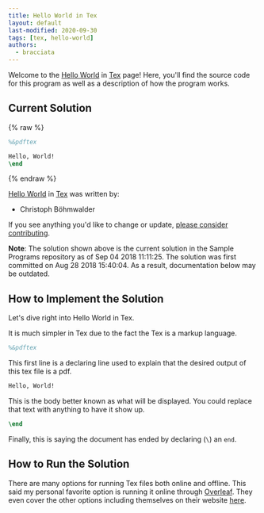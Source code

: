 ```yaml
---
title: Hello World in Tex
layout: default
last-modified: 2020-09-30
tags: [tex, hello-world]
authors:
  - bracciata
---
```


Welcome to the [Hello World](https://sampleprograms.io/projects/hello-world) in [Tex](https://sampleprograms.io/languages/tex) page! Here, you'll find the source code for this program as well as a description of how the program works.

## Current Solution

{% raw %}

```tex
%&pdftex

Hello, World!
\end
```

{% endraw %}

[Hello World](https://sampleprograms.io/projects/hello-world) in [Tex](https://sampleprograms.io/languages/tex) was written by:

- Christoph Böhmwalder

If you see anything you'd like to change or update, [please consider contributing](https://github.com/TheRenegadeCoder/sample-programs).

**Note**: The solution shown above is the current solution in the Sample Programs repository as of Sep 04 2018 11:11:25. The solution was first committed on Aug 28 2018 15:40:04. As a result, documentation below may be outdated.

## How to Implement the Solution

Let's dive right into Hello World in Tex.

It is much simpler in Tex due to the fact the Tex is a markup language.

```tex
%&pdftex
```

This first line is a declaring line used to explain that the desired output of this tex file is a pdf.

```tex
Hello, World!
```

This is the body better known as what will be displayed. You could replace that text with anything to have it show up.

```tex
\end
```

Finally, this is saying the document has ended by declaring (`\`) an `end`.


## How to Run the Solution

There are many options for running Tex files both online and offline. This said my personal favorite option is running it online through [Overleaf][1]. They even cover the other options including themselves on their website [here][2].

[1]: https://www.overleaf.com/
[2]: https://www.overleaf.com/learn
